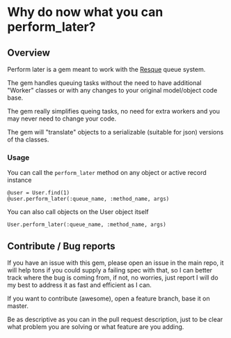 # Why do now what you can perform_later?

## Overview
Perform later is a gem meant to work with the [Resque](http://github.com/defunkt/resque) queue system.

The gem handles queuing tasks without the need to have additional "Worker" classes or with any changes to your original model/object code base.

The gem really simplifies queing tasks, no need for extra workers and you may never need to change your code.

The gem will "translate" objects to a serializable (suitable for json) versions of tha classes.

### Usage
You can call the `perform_later` method on any object or active record instance
```
@user = User.find(1)
@user.perform_later(:queue_name, :method_name, args)

```

You can also call objects on the User object itself

```
User.perform_later(:queue_name, :method_name, args)
```




## Contribute / Bug reports
If you have an issue with this gem, please open an issue in the main repo, it will help tons if you could supply a failing spec with that, so I can better track where the bug is coming from, if not, no worries, just report I will do my best to address it as fast and efficient as I can.

If you want to contribute (awesome), open a feature branch, base it on master.

Be as descriptive as you can in the pull request description, just to be clear what problem you are solving or what feature are you adding.